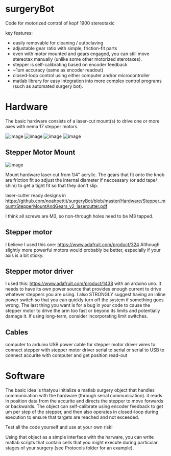 # surgeryBot
Code for motorized control of kopf 1900 stereotaxic  

key features:
- easily removable for cleaning / autoclaving
- adjustable gear ratio with simple, friction-fit parts
- even with motor mounted and gears engaged, you can still move stereotax manually (unlike some other motorized sterotaxes). 
- stepper is self-calibrating based on encoder feedback
- ~1um accuracy (same as encoder readout)
- closed-loop control using either computer and/or microcontroller
- matlab library for easy integration into more complex control programs (such as automated surgery bot).


# Hardware
The basic hardware consists of a laser-cut mount(s) to drive one or more axes with nema 17 stepper motors.

![image](https://github.com/noahpettit/surgeryBot/assets/16245463/eb0d5dd7-00ae-43ca-8ddf-b8886ce2e0ec)
![image](https://github.com/noahpettit/surgeryBot/assets/16245463/aead8b45-1d7f-45fc-957d-1a44aa73204d)
![image](https://github.com/noahpettit/surgeryBot/assets/16245463/c305b220-39c1-45ab-a879-697b602f680e)
![image](https://github.com/noahpettit/surgeryBot/assets/16245463/3cbd9db0-c6c7-47e2-9905-e59e88d3c714)

## Stepper Motor Mount
![image](https://github.com/noahpettit/surgeryBot/assets/16245463/bcbb6075-2ffc-498d-b590-24d853326967)

Mount hardware laser cut from 1/4" acrylic. The gears that fit onto the knob are friction fit so adjust the internal diameter if neccessary (or add tape/ shim) to get a tight fit so that they don't slip. 

laser-cutter ready designs in https://github.com/noahpettit/surgeryBot/blob/master/Hardware/Stepper_mount/StepperMountAndGears_v2_lasercutter.pdf 

I think all screws are M3, so non-through holes need to be M3 tapped.

## Stepper motor

I believe I used this one: https://www.adafruit.com/product/324
Although slightly more powerful motors would probably be better, especially if your axis is a bit sticky. 

## Stepper motor driver

I used this: https://www.adafruit.com/product/1438 with an arduino uno. It needs to have its own power source that provides enough current to drive whatever steppers you are using. I also STRONGLY suggest having an inline power switch so that you can quickly turn off the system if something goes wrong. The last thing you want is for a bug in your code to cause the stepper motor to drive the arm too fast or beyond its limits and potentially damage it. If using long-term, consider incorporating limit switches.

## Cables
computer to arduino USB
power cable for stepper motor driver
wires to connect stepper with stepper motor driver
serial to serial or serial to USB to connect accurite with computer and get position read-out


# Software

The basic idea is thatyou initialize a matlab surgery object that handles communication with the hardware (through serial communication). it reads in position data from the accurite and directs the stepper to move forwards or backwards. 
The object can self-calibrate using encoder feedback to get um per step of the stepper, and then also operates in closed-loop during execution to ensure that targets are reached and not exceeded. 

Test all the code yourself and use at your own risk! 

Using that object as a simple interface with the harware, you can write matlab scripts that contain cells that you might execute during particular stages of your surgery (see Protocols folder for an example). 





